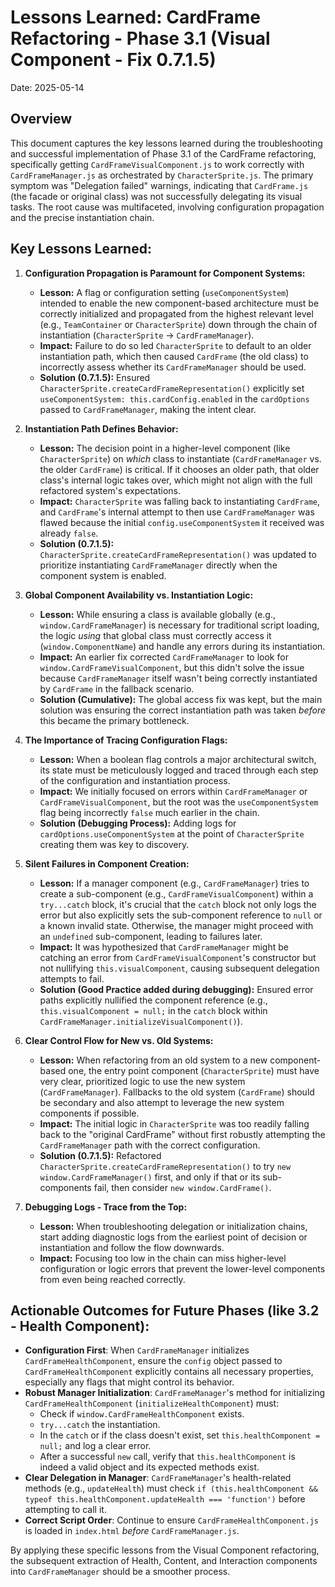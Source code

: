 # Lessons Learned: CardFrame Refactoring - Phase 3.1 (Visual Component - Fix 0.7.1.5)

Date: 2025-05-14

## Overview

This document captures the key lessons learned during the troubleshooting and successful implementation of Phase 3.1 of the CardFrame refactoring, specifically getting `CardFrameVisualComponent.js` to work correctly with `CardFrameManager.js` as orchestrated by `CharacterSprite.js`. The primary symptom was "Delegation failed" warnings, indicating that `CardFrame.js` (the facade or original class) was not successfully delegating its visual tasks. The root cause was multifaceted, involving configuration propagation and the precise instantiation chain.

## Key Lessons Learned:

1.  **Configuration Propagation is Paramount for Component Systems:**
    * **Lesson:** A flag or configuration setting (`useComponentSystem`) intended to enable the new component-based architecture must be correctly initialized and propagated from the highest relevant level (e.g., `TeamContainer` or `CharacterSprite`) down through the chain of instantiation (`CharacterSprite` -> `CardFrameManager`).
    * **Impact:** Failure to do so led `CharacterSprite` to default to an older instantiation path, which then caused `CardFrame` (the old class) to incorrectly assess whether its `CardFrameManager` should be used.
    * **Solution (0.7.1.5):** Ensured `CharacterSprite.createCardFrameRepresentation()` explicitly set `useComponentSystem: this.cardConfig.enabled` in the `cardOptions` passed to `CardFrameManager`, making the intent clear.

2.  **Instantiation Path Defines Behavior:**
    * **Lesson:** The decision point in a higher-level component (like `CharacterSprite`) on *which* class to instantiate (`CardFrameManager` vs. the older `CardFrame`) is critical. If it chooses an older path, that older class's internal logic takes over, which might not align with the full refactored system's expectations.
    * **Impact:** `CharacterSprite` was falling back to instantiating `CardFrame`, and `CardFrame`'s internal attempt to then use `CardFrameManager` was flawed because the initial `config.useComponentSystem` it received was already `false`.
    * **Solution (0.7.1.5):** `CharacterSprite.createCardFrameRepresentation()` was updated to prioritize instantiating `CardFrameManager` directly when the component system is enabled.

3.  **Global Component Availability vs. Instantiation Logic:**
    * **Lesson:** While ensuring a class is available globally (e.g., `window.CardFrameManager`) is necessary for traditional script loading, the logic *using* that global class must correctly access it (`window.ComponentName`) and handle any errors during its instantiation.
    * **Impact:** An earlier fix corrected `CardFrameManager` to look for `window.CardFrameVisualComponent`, but this didn't solve the issue because `CardFrameManager` itself wasn't being correctly instantiated by `CardFrame` in the fallback scenario.
    * **Solution (Cumulative):** The global access fix was kept, but the main solution was ensuring the correct instantiation path was taken *before* this became the primary bottleneck.

4.  **The Importance of Tracing Configuration Flags:**
    * **Lesson:** When a boolean flag controls a major architectural switch, its state must be meticulously logged and traced through each step of the configuration and instantiation process.
    * **Impact:** We initially focused on errors within `CardFrameManager` or `CardFrameVisualComponent`, but the root was the `useComponentSystem` flag being incorrectly `false` much earlier in the chain.
    * **Solution (Debugging Process):** Adding logs for `cardOptions.useComponentSystem` at the point of `CharacterSprite` creating them was key to discovery.

5.  **Silent Failures in Component Creation:**
    * **Lesson:** If a manager component (e.g., `CardFrameManager`) tries to create a sub-component (e.g., `CardFrameVisualComponent`) within a `try...catch` block, it's crucial that the `catch` block not only logs the error but also explicitly sets the sub-component reference to `null` or a known invalid state. Otherwise, the manager might proceed with an `undefined` sub-component, leading to failures later.
    * **Impact:** It was hypothesized that `CardFrameManager` might be catching an error from `CardFrameVisualComponent`'s constructor but not nullifying `this.visualComponent`, causing subsequent delegation attempts to fail.
    * **Solution (Good Practice added during debugging):** Ensured error paths explicitly nullified the component reference (e.g., `this.visualComponent = null;` in the `catch` block within `CardFrameManager.initializeVisualComponent()`).

6.  **Clear Control Flow for New vs. Old Systems:**
    * **Lesson:** When refactoring from an old system to a new component-based one, the entry point component (`CharacterSprite`) must have very clear, prioritized logic to use the new system (`CardFrameManager`). Fallbacks to the old system (`CardFrame`) should be secondary and also attempt to leverage the new system components if possible.
    * **Impact:** The initial logic in `CharacterSprite` was too readily falling back to the "original CardFrame" without first robustly attempting the `CardFrameManager` path with the correct configuration.
    * **Solution (0.7.1.5):** Refactored `CharacterSprite.createCardFrameRepresentation()` to try `new window.CardFrameManager()` first, and only if that or its sub-components fail, then consider `new window.CardFrame()`.

7.  **Debugging Logs - Trace from the Top:**
    * **Lesson:** When troubleshooting delegation or initialization chains, start adding diagnostic logs from the earliest point of decision or instantiation and follow the flow downwards.
    * **Impact:** Focusing too low in the chain can miss higher-level configuration or logic errors that prevent the lower-level components from even being reached correctly.

## Actionable Outcomes for Future Phases (like 3.2 - Health Component):

* **Configuration First**: When `CardFrameManager` initializes `CardFrameHealthComponent`, ensure the `config` object passed to `CardFrameHealthComponent` explicitly contains all necessary properties, especially any flags that might control its behavior.
* **Robust Manager Initialization**: `CardFrameManager`'s method for initializing `CardFrameHealthComponent` (`initializeHealthComponent`) must:
    * Check if `window.CardFrameHealthComponent` exists.
    * `try...catch` the instantiation.
    * In the `catch` or if the class doesn't exist, set `this.healthComponent = null;` and log a clear error.
    * After a successful `new` call, verify that `this.healthComponent` is indeed a valid object and its expected methods exist.
* **Clear Delegation in Manager**: `CardFrameManager`'s health-related methods (e.g., `updateHealth`) must check `if (this.healthComponent && typeof this.healthComponent.updateHealth === 'function')` before attempting to call it.
* **Correct Script Order**: Continue to ensure `CardFrameHealthComponent.js` is loaded in `index.html` *before* `CardFrameManager.js`.

By applying these specific lessons from the Visual Component refactoring, the subsequent extraction of Health, Content, and Interaction components into `CardFrameManager` should be a smoother process.